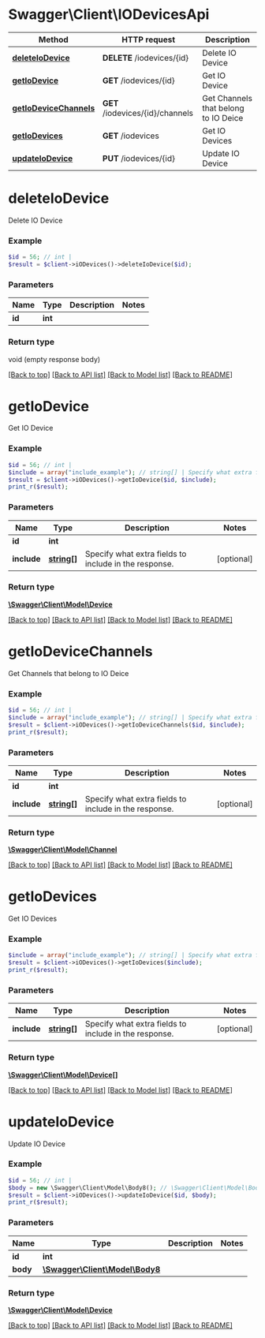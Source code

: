 # Swagger\Client\IODevicesApi

Method | HTTP request | Description
------------- | ------------- | -------------
[**deleteIoDevice**](IODevicesApi.md#deleteIoDevice) | **DELETE** /iodevices/{id} | Delete IO Device
[**getIoDevice**](IODevicesApi.md#getIoDevice) | **GET** /iodevices/{id} | Get IO Device
[**getIoDeviceChannels**](IODevicesApi.md#getIoDeviceChannels) | **GET** /iodevices/{id}/channels | Get Channels that belong to IO Deice
[**getIoDevices**](IODevicesApi.md#getIoDevices) | **GET** /iodevices | Get IO Devices
[**updateIoDevice**](IODevicesApi.md#updateIoDevice) | **PUT** /iodevices/{id} | Update IO Device


# **deleteIoDevice**

Delete IO Device

### Example
```php
$id = 56; // int | 
$result = $client->iODevices()->deleteIoDevice($id);
```


### Parameters
Name | Type | Description  | Notes
------------- | ------------- | ------------- | -------------
 **id** | **int**|  |

### Return type

void (empty response body)

[[Back to top]](#) [[Back to API list]](../../README.md#documentation-for-api-endpoints) [[Back to Model list]](../../README.md#documentation-for-models) [[Back to README]](../../README.md)

# **getIoDevice**

Get IO Device

### Example
```php
$id = 56; // int | 
$include = array("include_example"); // string[] | Specify what extra fields to include in the response.
$result = $client->iODevices()->getIoDevice($id, $include);
print_r($result);
```


### Parameters
Name | Type | Description  | Notes
------------- | ------------- | ------------- | -------------
 **id** | **int**|  |
 **include** | [**string[]**](../Model/string.md)| Specify what extra fields to include in the response. | [optional]

### Return type

[**\Swagger\Client\Model\Device**](../Model/Device.md)

[[Back to top]](#) [[Back to API list]](../../README.md#documentation-for-api-endpoints) [[Back to Model list]](../../README.md#documentation-for-models) [[Back to README]](../../README.md)

# **getIoDeviceChannels**

Get Channels that belong to IO Deice

### Example
```php
$id = 56; // int | 
$include = array("include_example"); // string[] | Specify what extra fields to include in the response.
$result = $client->iODevices()->getIoDeviceChannels($id, $include);
print_r($result);
```


### Parameters
Name | Type | Description  | Notes
------------- | ------------- | ------------- | -------------
 **id** | **int**|  |
 **include** | [**string[]**](../Model/string.md)| Specify what extra fields to include in the response. | [optional]

### Return type

[**\Swagger\Client\Model\Channel**](../Model/Channel.md)

[[Back to top]](#) [[Back to API list]](../../README.md#documentation-for-api-endpoints) [[Back to Model list]](../../README.md#documentation-for-models) [[Back to README]](../../README.md)

# **getIoDevices**

Get IO Devices

### Example
```php
$include = array("include_example"); // string[] | Specify what extra fields to include in the response.
$result = $client->iODevices()->getIoDevices($include);
print_r($result);
```


### Parameters
Name | Type | Description  | Notes
------------- | ------------- | ------------- | -------------
 **include** | [**string[]**](../Model/string.md)| Specify what extra fields to include in the response. | [optional]

### Return type

[**\Swagger\Client\Model\Device[]**](../Model/Device.md)

[[Back to top]](#) [[Back to API list]](../../README.md#documentation-for-api-endpoints) [[Back to Model list]](../../README.md#documentation-for-models) [[Back to README]](../../README.md)

# **updateIoDevice**

Update IO Device

### Example
```php
$id = 56; // int | 
$body = new \Swagger\Client\Model\Body8(); // \Swagger\Client\Model\Body8 | 
$result = $client->iODevices()->updateIoDevice($id, $body);
print_r($result);
```


### Parameters
Name | Type | Description  | Notes
------------- | ------------- | ------------- | -------------
 **id** | **int**|  |
 **body** | [**\Swagger\Client\Model\Body8**](../Model/Body8.md)|  |

### Return type

[**\Swagger\Client\Model\Device**](../Model/Device.md)

[[Back to top]](#) [[Back to API list]](../../README.md#documentation-for-api-endpoints) [[Back to Model list]](../../README.md#documentation-for-models) [[Back to README]](../../README.md)

